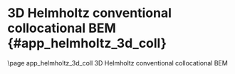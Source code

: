 3D Helmholtz conventional collocational BEM {#app_helmholtz_3d_coll}
===========================================

\page app_helmholtz_3d_coll 3D Helmholtz conventional collocational BEM


